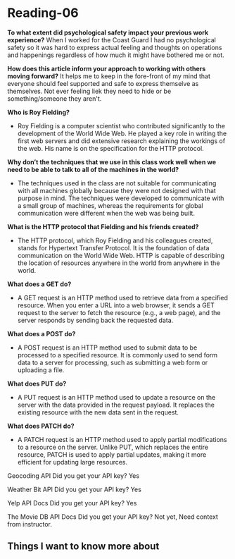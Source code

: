 # Reading-06 #

**To what extent did psychological safety impact your previous work experience?**
When I worked for the Coast Guard I had no psychological safety so it was hard to express actual feeling and thoughts on operations and happenings regardless of how much it might have bothered me or not.

**How does this article inform your approach to working with others moving forward?**
It helps me to keep in the fore-front of my mind that everyone should feel supported and safe to express themselve as themselves. Not ever feeling liek they need to hide or be something/someone they aren't.

**Who is Roy Fielding?**
   - Roy Fielding is a computer scientist who contributed significantly to the development of the World Wide Web. He played a key role in writing the first web servers and did extensive research explaining the workings of the web. His name is on the specification for the HTTP protocol.

**Why don’t the techniques that we use in this class work well when we need to be able to talk to all of the machines in the world?**
   - The techniques used in the class are not suitable for communicating with all machines globally because they were not designed with that purpose in mind. The techniques were developed to communicate with a small group of machines, whereas the requirements for global communication were different when the web was being built.

**What is the HTTP protocol that Fielding and his friends created?**
   - The HTTP protocol, which Roy Fielding and his colleagues created, stands for Hypertext Transfer Protocol. It is the foundation of data communication on the World Wide Web. HTTP is capable of describing the location of resources anywhere in the world from anywhere in the world.

**What does a GET do?**
   - A GET request is an HTTP method used to retrieve data from a specified resource. When you enter a URL into a web browser, it sends a GET request to the server to fetch the resource (e.g., a web page), and the server responds by sending back the requested data.

**What does a POST do?**
   - A POST request is an HTTP method used to submit data to be processed to a specified resource. It is commonly used to send form data to a server for processing, such as submitting a web form or uploading a file.

**What does PUT do?**
   - A PUT request is an HTTP method used to update a resource on the server with the data provided in the request payload. It replaces the existing resource with the new data sent in the request.

**What does PATCH do?**
   - A PATCH request is an HTTP method used to apply partial modifications to a resource on the server. Unlike PUT, which replaces the entire resource, PATCH is used to apply partial updates, making it more efficient for updating large resources.

Geocoding API
Did you get your API key?
Yes

Weather Bit API
Did you get your API key?
Yes

Yelp API Docs
Did you get your API key?
Yes

The Movie DB API Docs
Did you get your API key?
Not yet, Need context from instructor.

## Things I want to know more about ##